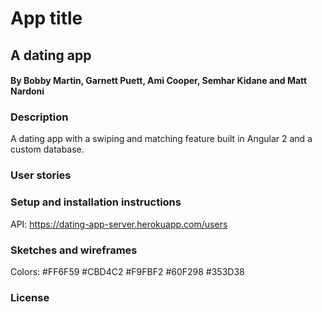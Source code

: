 # App title
## A dating app
####  By Bobby Martin, Garnett Puett, Ami Cooper, Semhar Kidane and Matt Nardoni

### Description
A dating app with a swiping and matching feature built in Angular 2 and a custom database.

### User stories

### Setup and installation instructions
API: https://dating-app-server.herokuapp.com/users

### Sketches and wireframes

Colors:
#FF6F59
#CBD4C2
#F9FBF2
#60F298
#353D38

### License
